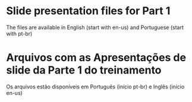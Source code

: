 # Slide presentation files for Part 1

The files are available in English (start with en-us) and Portuguese (start with pt-br)

# Arquivos com as Apresentações de slide da Parte 1 do treinamento

Os arquivos estão disponíveis em Português (início pt-br) e Inglês (início en-us)

